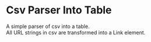 # Csv Parser Into Table

A simple parser of csv into a table.  
All URL strings in csv are transformed into a Link element.
